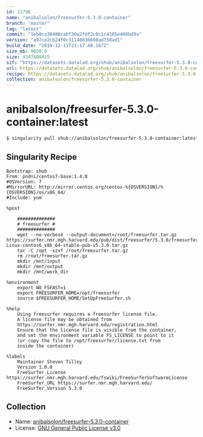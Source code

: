 ```yaml
---
id: 11796
name: "anibalsolon/freesurfer-5.3.0-container"
branch: "master"
tag: "latest"
commit: "1eb0ca38480cabf30a2fdf2c0c1c4105e408bd9a"
version: "a97ce2cb24f0c31140836698ad758ad1"
build_date: "2019-12-11T21:17:48.167Z"
size_mb: 9020.0
size: 4347408415
sif: "https://datasets.datalad.org/shub/anibalsolon/freesurfer-5.3.0-container/latest/2019-12-11-1eb0ca38-a97ce2cb/a97ce2cb24f0c31140836698ad758ad1.sif"
url: https://datasets.datalad.org/shub/anibalsolon/freesurfer-5.3.0-container/latest/2019-12-11-1eb0ca38-a97ce2cb/
recipe: https://datasets.datalad.org/shub/anibalsolon/freesurfer-5.3.0-container/latest/2019-12-11-1eb0ca38-a97ce2cb/Singularity
collection: anibalsolon/freesurfer-5.3.0-container
---
```


# anibalsolon/freesurfer-5.3.0-container:latest

```bash
$ singularity pull shub://anibalsolon/freesurfer-5.3.0-container:latest
```

## Singularity Recipe

```singularity
Bootstrap: shub
From: pndni/centos7-base:1.4.0
#OSVersion: 7
#MirrorURL: http://mirror.centos.org/centos-%{OSVERSION}/%{OSVERSION}/os/x86_64/
#Include: yum

%post

    ##############
    # freesurfer #
    ##############
    wget --no-verbose --output-document=/root/freesurfer.tar.gz https://surfer.nmr.mgh.harvard.edu/pub/dist/freesurfer/5.3.0/freesurfer-Linux-centos6_x86_64-stable-pub-v5.3.0.tar.gz
    tar -C /opt -xzvf /root/freesurfer.tar.gz
    rm /root/freesurfer.tar.gz
    mkdir /mnt/input
    mkdir /mnt/output
    mkdir /mnt/work_dir

%environment
    export NO_FSFAST=1
    export FREESURFER_HOME=/opt/freesurfer
    source $FREESURFER_HOME/SetUpFreeSurfer.sh

%help
    Using freesurfer requires a freesurfer license file.
    A license file may be obtained from
    https://surfer.nmr.mgh.harvard.edu/registration.html
    Ensure that the license file is visible from the container,
    and set the environment variable FS_LICENSE to point to it
    (or copy the file to /opt/freesurfer/license.txt from
    inside the container)

%labels
    Maintainer Steven Tilley
    Version 1.0.0
    FreeSurfer_License https://surfer.nmr.mgh.harvard.edu/fswiki/FreeSurferSoftwareLicense
    FreeSurfer_URL https://surfer.nmr.mgh.harvard.edu/
    FreeSurfer_Version 5.3.0
```

## Collection

 - Name: [anibalsolon/freesurfer-5.3.0-container](https://github.com/anibalsolon/freesurfer-5.3.0-container)
 - License: [GNU General Public License v3.0](https://api.github.com/licenses/gpl-3.0)

